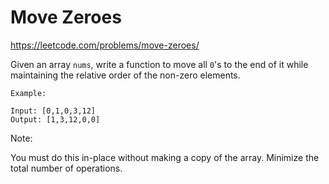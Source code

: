 # Move Zeroes
https://leetcode.com/problems/move-zeroes/

Given an array `nums`, write a function to move all `0`'s to the end of it while maintaining the relative order of the non-zero elements.

```
Example:

Input: [0,1,0,3,12]
Output: [1,3,12,0,0]
```

Note:

You must do this in-place without making a copy of the array.
Minimize the total number of operations.